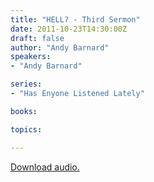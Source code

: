 ```yaml
---
title: "HELL? - Third Sermon"
date: 2011-10-23T14:30:00Z
draft: false
author: "Andy Barnard"
speakers:
- "Andy Barnard"

series:
- "Has Enyone Listened Lately"

books:

topics:

---
```

[Download audio.](https://s3.amazonaws.com/highway/sermons/2011_10/23_HELL_-_Third_Sermon.mp3)